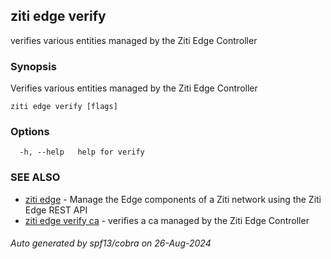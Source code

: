 ## ziti edge verify

verifies various entities managed by the Ziti Edge Controller

### Synopsis

Verifies various entities managed by the Ziti Edge Controller

```
ziti edge verify [flags]
```

### Options

```
  -h, --help   help for verify
```

### SEE ALSO

* [ziti edge](../edge.md)	 - Manage the Edge components of a Ziti network using the Ziti Edge REST API
* [ziti edge verify ca](ca/ca.md)	 - verifies a ca managed by the Ziti Edge Controller

###### Auto generated by spf13/cobra on 26-Aug-2024
